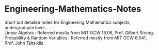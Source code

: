# Engineering-Mathematics-Notes
Short but detailed notes for Engineering Mathematics subjects, undergraduate level. <br>
Linear Algebra : Referred mostly from MIT OCW 18.06, Prof. Gilbert Strang. <br>
Probability & Random Variables : Referred mostly from MIT OCW 6.041, Prof. John Tsitsiklis. <br>
